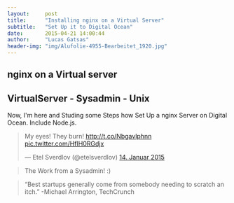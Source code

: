 ```yaml
---
layout:     post
title:      "Installing nginx on a Virtual Server"
subtitle:   "Set Up it to Digital Ocean"
date:       2015-04-21 14:00:44
author:     "Lucas Gatsas"
header-img: "img/Alufolie-4955-Bearbeitet_1920.jpg"
---
```


<h2 class="section-heading"><strong>nginx on a Virtual server</strong> </h2>
<h2 class="section-heading">VirtualServer - Sysadmin - Unix </h2>


Now, I'm here and Studing some Steps how Set Up a nginx Server on Digital Ocean. Include Node.js. 



<blockquote class="twitter-tweet tw-align-center" lang="de"><p>My eyes! They burn! <a href="http://t.co/Nbgavlphnn">http://t.co/Nbgavlphnn</a> <a href="http://t.co/HfIH0RGdjx">pic.twitter.com/HfIH0RGdjx</a></p>&mdash; Etel Sverdlov (@etelsverdlov) <a href="https://twitter.com/etelsverdlov/status/555172636817649664">14. Januar 2015</a></blockquote>
<script async src="//platform.twitter.com/widgets.js" charset="utf-8"></script>

<blockquote> The Work from a Sysadmin! :)  </blockquote>

<blockquote>
“Best startups generally come from somebody needing to scratch an itch.” -Michael Arrington, TechCrunch 
</blockquote>

